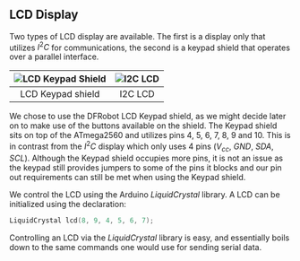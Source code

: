 ## LCD Display
[FritzingKeypad]: https://i.imgur.com/SQZo0JL.png "LCD Keypad Shield"
[FritzingLCD]: https://i.imgur.com/A8IAOlx.png "I2C LCD"

Two types of LCD display are available. The first is a display only that utilizes $I^2C$ for communications, the second is a keypad shield that operates over a parallel interface.

| ![][FritzingKeypad] | ![][FritzingLCD] |
|:-------------------:|:----------------:|
| LCD Keypad shield   |     I2C LCD      |

We chose to use the DFRobot LCD Keypad shield, as we might decide later on to make use of the buttons available on the shield. The Keypad shield sits on top of the ATmega2560 and utilizes pins 4, 5, 6, 7, 8, 9 and 10. This is in contrast from the $I^2C$ display which only uses 4 pins ($V_{cc}$, $GND$, $SDA$, $SCL$). Although the Keypad shield occupies more pins, it is not an issue as the keypad still provides jumpers to some of the pins it blocks and our pin out requirements can still be met when using the Keypad shield.

We control the LCD using the Arduino *LiquidCrystal* library. A LCD can be initialized using the declaration:

```c
LiquidCrystal lcd(8, 9, 4, 5, 6, 7);
```

Controlling an LCD via the *LiquidCrystal* library is easy, and essentially boils down to the same commands one would use for sending serial data.

